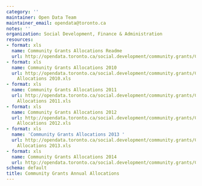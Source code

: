 ```yaml
---
category: ''
maintainer: Open Data Team
maintainer_email: opendata@toronto.ca
notes: ''
organization: Social Development, Finance & Administration
resources:
- format: xls
  name: Community Grants Allocations Readme
  url: http://opendata.toronto.ca/social.development/community.grants/CommunityGrantsReadMe.xls
- format: xls
  name: Community Grants Allocations 2010
  url: http://opendata.toronto.ca/social.development/community.grants/Community Grants
    Allocations 2010.xls
- format: xls
  name: Community Grants Allocations 2011
  url: http://opendata.toronto.ca/social.development/community.grants/Community Grants
    Allocations 2011.xls
- format: xls
  name: Community Grants Allocations 2012
  url: http://opendata.toronto.ca/social.development/community.grants/Community Grants
    Allocations 2012.xls
- format: xls
  name: 'Community Grants Allocations 2013 '
  url: http://opendata.toronto.ca/social.development/community.grants/Community Grants
    Allocations 2013.xls
- format: xls
  name: Community Grants Allocations 2014
  url: http://opendata.toronto.ca/social.development/community.grants/Community%20Grants%20Allocations%202014.xls
schema: default
title: Community Grants Annual Allocations
---
```

